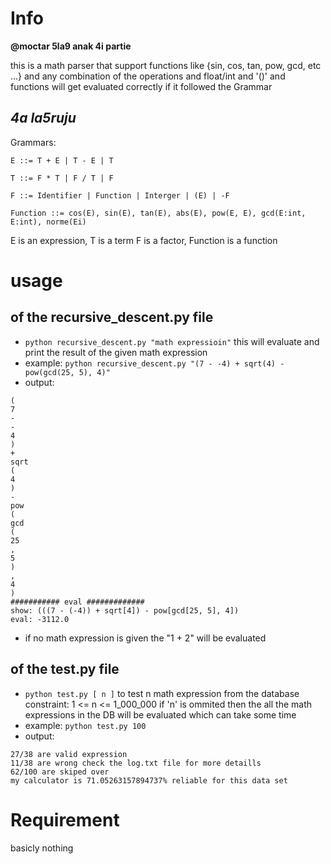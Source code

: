 # Info
**@moctar 5la9 anak 4i partie**

this is a math parser that support functions like {sin, cos, tan, pow, gcd, etc ...}
and any combination of the operations and float/int and '()' and functions will
get evaluated correctly if it followed the Grammar
## *4a la5ruju*
Grammars:

    E ::= T + E | T - E | T

    T ::= F * T | F / T | F

    F ::= Identifier | Function | Interger | (E) | -F

    Function ::= cos(E), sin(E), tan(E), abs(E), pow(E, E), gcd(E:int, E:int), norme(Ei)

E is an expression, T is a term F is a factor, Function is a function

# usage
## of the recursive_descent.py file
- `python recursive_descent.py "math expressioin"`
    this will evaluate and print the result of the given math expression
- example:
    `python recursive_descent.py "(7 - -4) + sqrt(4) - pow(gcd(25, 5), 4)"`
- output:
```
(
7
-
-
4
)
+
sqrt
(
4
)
-
pow
(
gcd
(
25
,
5
)
,
4
)
########### eval #############
show: (((7 - (-4)) + sqrt[4]) - pow[gcd[25, 5], 4])
eval: -3112.0
```
- if no math expression is given the "1 + 2" will be evaluated

## of the test.py file
- `python test.py [ n ]` 
    to test n math expression from the database constraint: 1 <= n <= 1_000_000
    if 'n' is ommited then the all the math expressions in the DB will be evaluated which can take some time
- example:
    `python test.py 100`
- output:
```
27/38 are valid expression
11/38 are wrong check the log.txt file for more detaills
62/100 are skiped over
my calculator is 71.05263157894737% reliable for this data set
```

# Requirement
basicly nothing
